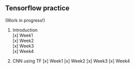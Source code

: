 ## Tensorflow practice  

(Work in progress!)  

1. Introduction  
[x] Week1  
[x] Week2  
[x] Week3  
[x] Week4  

2. CNN using TF
[x] Week1
[x] Week2
[x] Week3
[x] Week4